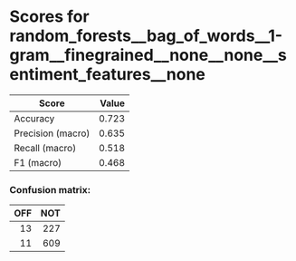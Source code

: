 # Scores for random_forests__bag_of_words__1-gram__finegrained__none__none__sentiment_features__none
|      Score      |Value|
|-----------------|----:|
|Accuracy         |0.723|
|Precision (macro)|0.635|
|Recall (macro)   |0.518|
|F1 (macro)       |0.468|

### Confusion matrix:
|OFF|NOT|
|--:|--:|
| 13|227|
| 11|609|
